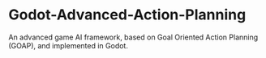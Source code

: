 # Godot-Advanced-Action-Planning
An advanced game AI framework, based on Goal Oriented Action Planning (GOAP), and implemented in Godot.
